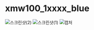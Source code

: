 # xmw100_1xxxx_blue


![스크린샷(2)](https://github.com/k2h2j3/XMW100_bluePlus/assets/74819625/83340884-96a7-4f37-a42d-d472f8df4995)
![스크린샷(1)](https://github.com/k2h2j3/XMW100_bluePlus/assets/74819625/f5329505-6a83-407e-910c-57066bac31d8)
![캡처](https://github.com/k2h2j3/XMW100_bluePlus/assets/74819625/620d6c8e-07fa-42bc-8909-3d11a9486825)
